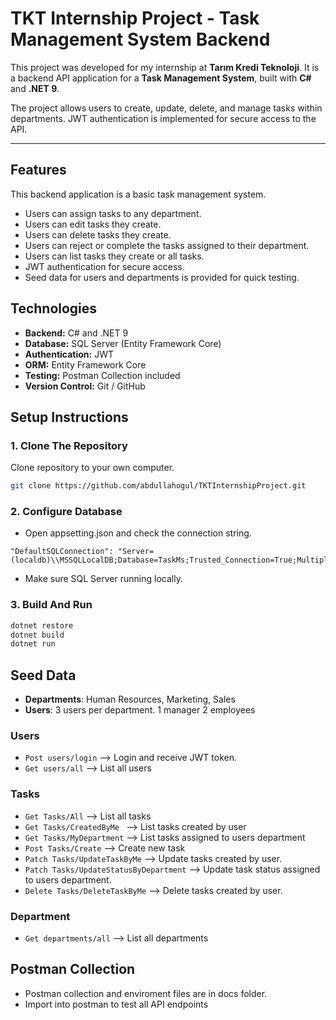 # TKT Internship Project - Task Management System Backend

This project was developed for my internship at **Tarım Kredi Teknoloji**. 
It is a backend API application for a **Task Management System**, built with **C#** and **.NET 9**.

The project allows users to create, update, delete, and manage tasks within departments. 
JWT authentication is implemented for secure access to the API.

---

## Features
This backend application is a basic task management system. 
- Users can assign tasks to any department. 
- Users can edit tasks they create.
- Users can delete tasks they create.
- Users can reject or complete the tasks assigned to their department.
- Users can list tasks they create or all tasks.
- JWT authentication for secure access.
- Seed data for users and departments is provided for quick testing.

## Technologies
- **Backend:** C# and .NET 9  
- **Database:** SQL Server (Entity Framework Core)  
- **Authentication:** JWT  
- **ORM:** Entity Framework Core  
- **Testing:** Postman Collection included  
- **Version Control:** Git / GitHub

## Setup Instructions

### 1. Clone The Repository
Clone repository to your own computer. 
```bash
git clone https://github.com/abdullahogul/TKTInternshipProject.git
```

### 2. Configure Database
- Open appsetting.json and check the connection string.
```
"DefaultSQLConnection": "Server=(localdb)\\MSSQLLocalDB;Database=TaskMs;Trusted_Connection=True;MultipleActiveResultSets=true;TrustServerCertificate=True"
```
- Make sure SQL Server running locally.

### 3. Build And Run
```bash
dotnet restore
dotnet build
dotnet run
```
## Seed Data
- **Departments**: Human Resources, Marketing, Sales
- **Users**: 3 users per department. 1 manager 2 employees

### Users
- `Post users/login`                       --> Login and receive JWT token.
- `Get users/all`                          --> List all users

### Tasks
- `Get Tasks/All`                          --> List all tasks
- `Get Tasks/CreatedByMe `                 --> List tasks created by user 
- `Get Tasks/MyDepartment`                 --> List tasks assigned to users department
- `Post Tasks/Create`                      --> Create new task
- `Patch Tasks/UpdateTaskByMe`             --> Update tasks created by user.
- `Patch Tasks/UpdateStatusByDepartment`   --> Update task status assigned to users department.
- `Delete Tasks/DeleteTaskByMe`            --> Delete tasks created by user.

### Department
- `Get departments/all`                     --> List all departments

## Postman Collection
- Postman collection and enviroment files are in docs folder.
- Import into postman to test all API endpoints
